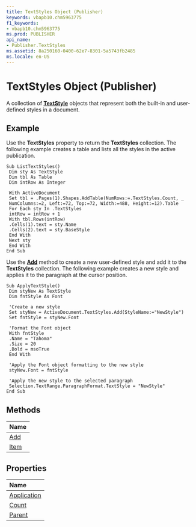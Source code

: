```yaml
---
title: TextStyles Object (Publisher)
keywords: vbapb10.chm5963775
f1_keywords:
- vbapb10.chm5963775
ms.prod: PUBLISHER
api_name:
- Publisher.TextStyles
ms.assetid: 8a250160-0400-62e7-8301-5a5743fb2485
ms.locale: en-US
---
```



# TextStyles Object (Publisher)

A collection of  **[TextStyle](textstyle-object-publisher.md)** objects that represent both the built-in and user-defined styles in a document.
 


## Example

Use the  **TextStyles** property to return the **TextStyles** collection. The following example creates a table and lists all the styles in the active publication.
 

 

```
Sub ListTextStyles() 
 Dim sty As TextStyle 
 Dim tbl As Table 
 Dim intRow As Integer 
 
 With ActiveDocument 
 Set tbl = .Pages(1).Shapes.AddTable(NumRows:=.TextStyles.Count, _ 
 NumColumns:=2, Left:=72, Top:=72, Width:=488, Height:=12).Table 
 For Each sty In .TextStyles 
 intRow = intRow + 1 
 With tbl.Rows(intRow) 
 .Cells(1).text = sty.Name 
 .Cells(2).text = sty.BaseStyle 
 End With 
 Next sty 
 End With 
End Sub
```

Use the  **[Add](textstyles.add-method-publisher.md)** method to create a new user-defined style and add it to the **TextStyles** collection. The following example creates a new style and applies it to the paragraph at the cursor position.
 

 



```
Sub ApplyTextStyle() 
 Dim styNew As TextStyle 
 Dim fntStyle As Font 
 
 'Create a new style 
 Set styNew = ActiveDocument.TextStyles.Add(StyleName:="NewStyle") 
 Set fntStyle = styNew.Font 
 
 'Format the Font object 
 With fntStyle 
 .Name = "Tahoma" 
 .Size = 20 
 .Bold = msoTrue 
 End With 
 
 'Apply the Font object formatting to the new style 
 styNew.Font = fntStyle 
 
 'Apply the new style to the selected paragraph 
 Selection.TextRange.ParagraphFormat.TextStyle = "NewStyle" 
End Sub
```


## Methods



|**Name**|
|:-----|
|[Add](textstyles.add-method-publisher.md)|
|[Item](textstyles.item-method-publisher.md)|

## Properties



|**Name**|
|:-----|
|[Application](textstyles.application-property-publisher.md)|
|[Count](textstyles.count-property-publisher.md)|
|[Parent](textstyles.parent-property-publisher.md)|

